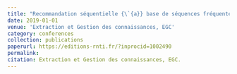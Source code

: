 ```yaml
---
title: "Recommandation séquentielle {\`{a}} base de séquences fréquentes"
date: 2019-01-01
venue: 'Extraction et Gestion des connaissances, EGC'
category: conferences
collection: publications
paperurl: https://editions-rnti.fr/?inprocid=1002490
permalink: 
citation: Extraction et Gestion des connaissances, EGC.
---
```

